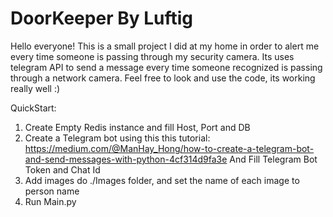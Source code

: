 # DoorKeeper By Luftig

Hello everyone!
This is a small project I did at my home in order to alert me every time someone is passing through my security camera.
Its uses telegram API to send a message every time someone recognized is passing through a network camera.
Feel free to look and use the code, its working really well :)

QuickStart:
1. Create Empty Redis instance and fill Host, Port and DB
2. Create a Telegram bot using this this tutorial: https://medium.com/@ManHay_Hong/how-to-create-a-telegram-bot-and-send-messages-with-python-4cf314d9fa3e
   And Fill Telegram Bot Token and Chat Id
3. Add images do ./Images folder, and set the name of each image to person name
4. Run Main.py
